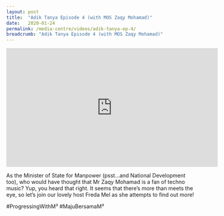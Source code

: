 ```yaml
---
layout: post
title:  "Adik Tanya Episode 4 (with MOS Zaqy Mohamad)"
date:   2020-01-24
permalink: /media-centre/videos/adik-tanya-ep-4/
breadcrumb: "Adik Tanya Episode 4 (with MOS Zaqy Mohamad)"
---
```


<div class="bp-youtube">
<iframe width="560" height="315" src="https://www.youtube.com/embed/kdiOqxkphGs" frameborder="0" allow="accelerometer; autoplay; encrypted-media; gyroscope; picture-in-picture" allowfullscreen></iframe>

</div>

As the Minister of State for Manpower (psst…and National Development too), who would have thought that Mr Zaqy Mohamad is a fan of techno music? Yup, you heard that right. It seems that there’s more than meets the eye, so let’s join our lovely host Freda Mel as she attempts to find out more!

#ProgressingWithM³ #MajuBersamaM³
